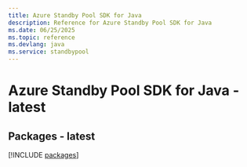 ```yaml
---
title: Azure Standby Pool SDK for Java
description: Reference for Azure Standby Pool SDK for Java
ms.date: 06/25/2025
ms.topic: reference
ms.devlang: java
ms.service: standbypool
---
```

# Azure Standby Pool SDK for Java - latest
## Packages - latest
[!INCLUDE [packages](standby-pool-index.md)]